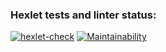 ### Hexlet tests and linter status:

[![hexlet-check](https://github.com/ressw/backend-project-44/actions/workflows/hexlet-check.yml/badge.svg)](https://github.com/ressw/backend-project-44/actions/workflows/hexlet-check.yml)
[![Maintainability](https://api.codeclimate.com/v1/badges/dec3b2c97346ef89873f/maintainability)](https://codeclimate.com/github/ressw/backend-project-44/maintainability)
